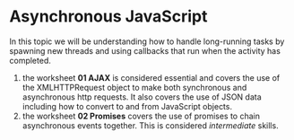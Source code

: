 
# Asynchronous JavaScript

In this topic we will be understanding how to handle long-running tasks by spawning new threads and using callbacks that run when the activity has completed.

1. the worksheet **01 AJAX** is considered essential and covers the use of the XMLHTTPRequest object to make both synchronous and asynchronous http requests. It also covers the use of JSON data including how to convert to and from JavaScript objects.
2. the worksheet **02 Promises** covers the use of promises to chain asynchronous events together. This is considered *intermediate* skills.

